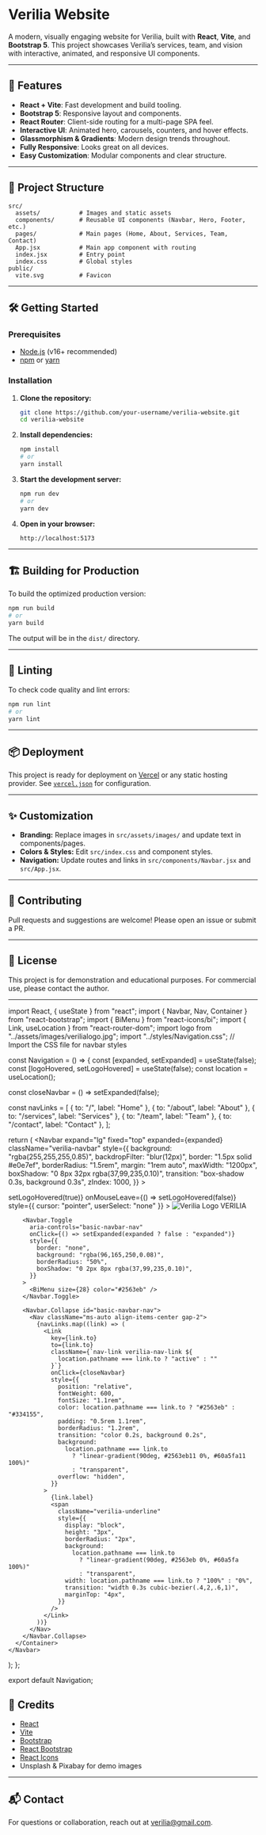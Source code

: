# Verilia Website

A modern, visually engaging website for Verilia, built with **React**, **Vite**, and **Bootstrap 5**. This project showcases Verilia’s services, team, and vision with interactive, animated, and responsive UI components.

---

## 🚀 Features

- **React + Vite**: Fast development and build tooling.
- **Bootstrap 5**: Responsive layout and components.
- **React Router**: Client-side routing for a multi-page SPA feel.
- **Interactive UI**: Animated hero, carousels, counters, and hover effects.
- **Glassmorphism & Gradients**: Modern design trends throughout.
- **Fully Responsive**: Looks great on all devices.
- **Easy Customization**: Modular components and clear structure.

---

## 📁 Project Structure

```
src/
  assets/           # Images and static assets
  components/       # Reusable UI components (Navbar, Hero, Footer, etc.)
  pages/            # Main pages (Home, About, Services, Team, Contact)
  App.jsx           # Main app component with routing
  index.jsx         # Entry point
  index.css         # Global styles
public/
  vite.svg          # Favicon
```

---

## 🛠️ Getting Started

### Prerequisites

- [Node.js](https://nodejs.org/) (v16+ recommended)
- [npm](https://www.npmjs.com/) or [yarn](https://yarnpkg.com/)

### Installation

1. **Clone the repository:**

   ```sh
   git clone https://github.com/your-username/verilia-website.git
   cd verilia-website
   ```

2. **Install dependencies:**

   ```sh
   npm install
   # or
   yarn install
   ```

3. **Start the development server:**

   ```sh
   npm run dev
   # or
   yarn dev
   ```

4. **Open in your browser:**
   ```
   http://localhost:5173
   ```

---

## 🏗️ Building for Production

To build the optimized production version:

```sh
npm run build
# or
yarn build
```

The output will be in the `dist/` directory.

---

## 🧪 Linting

To check code quality and lint errors:

```sh
npm run lint
# or
yarn lint
```

---

## 📦 Deployment

This project is ready for deployment on [Vercel](https://vercel.com/) or any static hosting provider. See [`vercel.json`](vercel.json) for configuration.

---

## ✨ Customization

- **Branding:** Replace images in `src/assets/images/` and update text in components/pages.
- **Colors & Styles:** Edit `src/index.css` and component styles.
- **Navigation:** Update routes and links in `src/components/Navbar.jsx` and `src/App.jsx`.

---

## 🤝 Contributing

Pull requests and suggestions are welcome! Please open an issue or submit a PR.

---

## 📄 License

This project is for demonstration and educational purposes. For commercial use, please contact the author.

---

import React, { useState } from "react";
import { Navbar, Nav, Container } from "react-bootstrap";
import { BiMenu } from "react-icons/bi";
import { Link, useLocation } from "react-router-dom";
import logo from "../assets/images/verilialogo.jpg";
import "../styles/Navigation.css"; // Import the CSS file for navbar styles

const Navigation = () => {
const [expanded, setExpanded] = useState(false);
const [logoHovered, setLogoHovered] = useState(false);
const location = useLocation();

const closeNavbar = () => setExpanded(false);

const navLinks = [
{ to: "/", label: "Home" },
{ to: "/about", label: "About" },
{ to: "/services", label: "Services" },
{ to: "/team", label: "Team" },
{ to: "/contact", label: "Contact" },
];

return (
<Navbar
expand="lg"
fixed="top"
expanded={expanded}
className="verilia-navbar"
style={{
        background: "rgba(255,255,255,0.85)",
        backdropFilter: "blur(12px)",
        border: "1.5px solid #e0e7ef",
        borderRadius: "1.5rem",
        margin: "1rem auto",
        maxWidth: "1200px",
        boxShadow: "0 8px 32px rgba(37,99,235,0.10)",
        transition: "box-shadow 0.3s, background 0.3s",
        zIndex: 1000,
      }} >
<Container>
<Link to="/" className="navbar-brand" onClick={closeNavbar}>
<div
className="d-flex align-items-center"
onMouseEnter={() => setLogoHovered(true)}
onMouseLeave={() => setLogoHovered(false)}
style={{ cursor: "pointer", userSelect: "none" }} >
<img
src={logo}
alt="Verilia Logo"
style={{
                height: "44px",
                marginRight: "16px",
                borderRadius: "50%",
                boxShadow: logoHovered
                  ? "0 4px 16px rgba(37,99,235,0.18)"
                  : "0 2px 8px rgba(37,99,235,0.10)",
                transform: logoHovered
                  ? "scale(1.08) rotate(-6deg)"
                  : "scale(1)",
                transition: "all 0.3s cubic-bezier(.4,2,.6,1)",
                border: logoHovered ? "2px solid #2563eb" : "2px solid #fff",
                background: "#fff",
              }}
/>
<span
className="text-primary fw-bold"
style={{
                fontSize: "2rem",
                letterSpacing: "2px",
                marginBottom: "0",
                paddingTop: "2px",
                textShadow: logoHovered
                  ? "0 2px 8px #60a5fa"
                  : "0 1px 2px #e0e7ef",
                transition: "text-shadow 0.3s",
              }} >
VERILIA
</span>
</div>
</Link>

        <Navbar.Toggle
          aria-controls="basic-navbar-nav"
          onClick={() => setExpanded(expanded ? false : "expanded")}
          style={{
            border: "none",
            background: "rgba(96,165,250,0.08)",
            borderRadius: "50%",
            boxShadow: "0 2px 8px rgba(37,99,235,0.10)",
          }}
        >
          <BiMenu size={28} color="#2563eb" />
        </Navbar.Toggle>

        <Navbar.Collapse id="basic-navbar-nav">
          <Nav className="ms-auto align-items-center gap-2">
            {navLinks.map((link) => (
              <Link
                key={link.to}
                to={link.to}
                className={`nav-link verilia-nav-link ${
                  location.pathname === link.to ? "active" : ""
                }`}
                onClick={closeNavbar}
                style={{
                  position: "relative",
                  fontWeight: 600,
                  fontSize: "1.1rem",
                  color: location.pathname === link.to ? "#2563eb" : "#334155",
                  padding: "0.5rem 1.1rem",
                  borderRadius: "1.2rem",
                  transition: "color 0.2s, background 0.2s",
                  background:
                    location.pathname === link.to
                      ? "linear-gradient(90deg, #2563eb11 0%, #60a5fa11 100%)"
                      : "transparent",
                  overflow: "hidden",
                }}
              >
                {link.label}
                <span
                  className="verilia-underline"
                  style={{
                    display: "block",
                    height: "3px",
                    borderRadius: "2px",
                    background:
                      location.pathname === link.to
                        ? "linear-gradient(90deg, #2563eb 0%, #60a5fa 100%)"
                        : "transparent",
                    width: location.pathname === link.to ? "100%" : "0%",
                    transition: "width 0.3s cubic-bezier(.4,2,.6,1)",
                    marginTop: "4px",
                  }}
                />
              </Link>
            ))}
          </Nav>
        </Navbar.Collapse>
      </Container>
    </Navbar>

);
};

export default Navigation;

## 🙏 Credits

- [React](https://react.dev/)
- [Vite](https://vitejs.dev/)
- [Bootstrap](https://getbootstrap.com/)
- [React Bootstrap](https://react-bootstrap.github.io/)
- [React Icons](https://react-icons.github.io/react-icons/)
- Unsplash & Pixabay for demo images

---

## 📬 Contact

For questions or collaboration, reach out at [verilia@gmail.com](mailto:verilia@gmail.com).

